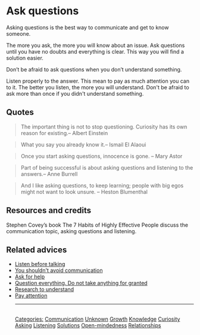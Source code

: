 # Ask questions

Asking questions is the best way to communicate and get to know someone.

The more you ask, the more you will know about an issue. Ask questions until you have no doubts and everything is clear. This way you will find a solution easier.

Don’t be afraid to ask questions when you don’t understand something.

Listen properly to the answer. This mean to pay as much attention you can to it. The better you listen, the more you will understand. Don't be afraid to ask more than once if you didn't understand something.

## Quotes

> The important thing is not to stop questioning. Curiosity has its own reason for existing.– Albert Einstein

> What you say you already know it.– Ismail El Alaoui

> Once you start asking questions, innocence is gone. – Mary Astor

> Part of being successful is about asking questions and listening to the answers.– Anne Burrell

> And I like asking questions, to keep learning; people with big egos might not want to look unsure. – Heston Blumenthal

## Resources and credits

Stephen Covey’s book The 7 Habits of Highly Effective People discuss the communication topic, asking questions and listening.

## Related advices

- [Listen before talking](../Listen%20before%20talking/index.md)
- [You shouldn't avoid communication](../You%20shouldn't%20avoid%20communication/index.md)
- [Ask for help](../Ask%20for%20help/index.md)
- [Question everything. Do not take anything for granted](../Question%20everything.%20Do%20not%20take%20anything%20for%20granted/index.md)
- [Research to understand](../Research%20to%20understand%20better/index.md)
- [Pay attention](../Pay%20attention/index.md)<hr/><br/>[Categories:](../Categories/index.md) [Communication](../Categories/Communication.md) [Unknown](../Categories/Unknown.md) [Growth](../Categories/Growth.md) [Knowledge](../Categories/Knowledge.md) [Curiosity](../Categories/Curiosity.md) [Asking](../Categories/Asking.md) [Listening](../Categories/Listening.md) [Solutions](../Categories/Solutions.md) [Open-mindedness](../Categories/Open-mindedness.md) [Relationships](../Categories/Relationships.md)
